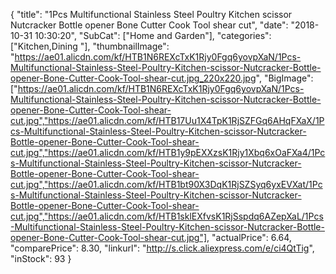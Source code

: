 {
	"title": "1Pcs Multifunctional Stainless Steel Poultry Kitchen scissor Nutcracker Bottle opener Bone Cutter Cook Tool shear cut",
	"date": "2018-10-31 10:30:20",
	"SubCat": ["Home and Garden"],
	"categories": ["Kitchen,Dining "],
	"thumbnailImage": "https://ae01.alicdn.com/kf/HTB1N6REXcTxK1Rjy0Fgq6yovpXaN/1Pcs-Multifunctional-Stainless-Steel-Poultry-Kitchen-scissor-Nutcracker-Bottle-opener-Bone-Cutter-Cook-Tool-shear-cut.jpg_220x220.jpg",
	"BigImage": ["https://ae01.alicdn.com/kf/HTB1N6REXcTxK1Rjy0Fgq6yovpXaN/1Pcs-Multifunctional-Stainless-Steel-Poultry-Kitchen-scissor-Nutcracker-Bottle-opener-Bone-Cutter-Cook-Tool-shear-cut.jpg","https://ae01.alicdn.com/kf/HTB17Uu1X4TpK1RjSZFGq6AHqFXaX/1Pcs-Multifunctional-Stainless-Steel-Poultry-Kitchen-scissor-Nutcracker-Bottle-opener-Bone-Cutter-Cook-Tool-shear-cut.jpg","https://ae01.alicdn.com/kf/HTB1y9pEXXzsK1Rjy1Xbq6xOaFXa4/1Pcs-Multifunctional-Stainless-Steel-Poultry-Kitchen-scissor-Nutcracker-Bottle-opener-Bone-Cutter-Cook-Tool-shear-cut.jpg","https://ae01.alicdn.com/kf/HTB1bt90X3DqK1RjSZSyq6yxEVXat/1Pcs-Multifunctional-Stainless-Steel-Poultry-Kitchen-scissor-Nutcracker-Bottle-opener-Bone-Cutter-Cook-Tool-shear-cut.jpg","https://ae01.alicdn.com/kf/HTB1sklEXfvsK1RjSspdq6AZepXaL/1Pcs-Multifunctional-Stainless-Steel-Poultry-Kitchen-scissor-Nutcracker-Bottle-opener-Bone-Cutter-Cook-Tool-shear-cut.jpg"],
	"actualPrice": 6.64,
	"comparePrice": 8.30,
	"linkurl": "http://s.click.aliexpress.com/e/ci4QtTig",
	"inStock": 93
}
